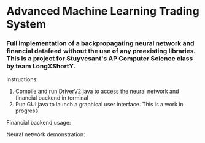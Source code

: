 # Advanced Machine Learning Trading System
<h3>Full implementation of a backpropagating neural network and financial datafeed without the use of any preexisting libraries.
This is a project for Stuyvesant's AP Computer Science class by team LongXShortY.</h3>

Instructions: <br>
1) Compile and run DriverV2.java to access the neural network and financial backend in terminal <br>
2) Run GUI.java to launch a graphical user interface. This is a work in progress.

Financial backend usage:

Neural network demonstration:
